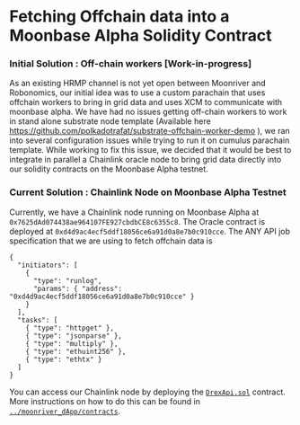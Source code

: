 # Fetching Offchain data into a Moonbase Alpha Solidity Contract

### Initial Solution : Off-chain workers [Work-in-progress]

As an existing HRMP channel is not yet open between Moonriver and Robonomics, our initial idea was to use a custom parachain that uses offchain workers to bring in grid data and uses XCM to communicate with moonbase alpha. We have had no issues getting off-chain workers to work in stand alone substrate node template (Available here https://github.com/polkadotrafat/substrate-offchain-worker-demo ), we ran into several configuration issues while trying to run it on cumulus parachain template. While working to fix this issue, we decided that it would be best to integrate in parallel a Chainlink oracle node to bring grid data directly into our solidity contracts on the Moonbase Alpha testnet. 

### Current Solution : Chainlink Node on Moonbase Alpha Testnet

Currently, we have a Chainlink node running on Moonbase Alpha at ```0x7625dAd074438ae964107FE927cbdbCE8c6355c8```. The Oracle contract is deployed at ```0xd4d9ac4ecf5ddf18056ce6a91d0a8e7b0c910cce```. The ANY API job specification that we are using to fetch offchain data is

```
{
  "initiators": [
    {
      "type": "runlog",
      "params": { "address": "0xd4d9ac4ecf5ddf18056ce6a91d0a8e7b0c910cce" }
    }
  ],
  "tasks": [
    { "type": "httpget" },
    { "type": "jsonparse" },
    { "type": "multiply" },
    { "type": "ethuint256" },
    { "type": "ethtx" }
  ]
}
```
You can access our Chainlink node by deploying the <code>[DrexApi.sol](../moonriver_dApp/contracts/DrexApi.sol)</code> contract. More instructions on how to do this can be found in <code>[../moonriver_dApp/contracts](../moonriver_dApp/contracts)</code>. 
